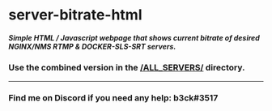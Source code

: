 # server-bitrate-html
##### Simple HTML / Javascript webpage that shows current bitrate of desired NGINX/NMS RTMP & DOCKER-SLS-SRT servers.

### Use the combined version in the [/ALL_SERVERS/](https://github.com/b3ck/server-bitrate-html/tree/master/ALL_SERVERS) directory.

---

### Find me on Discord if you need any help: b3ck#3517
